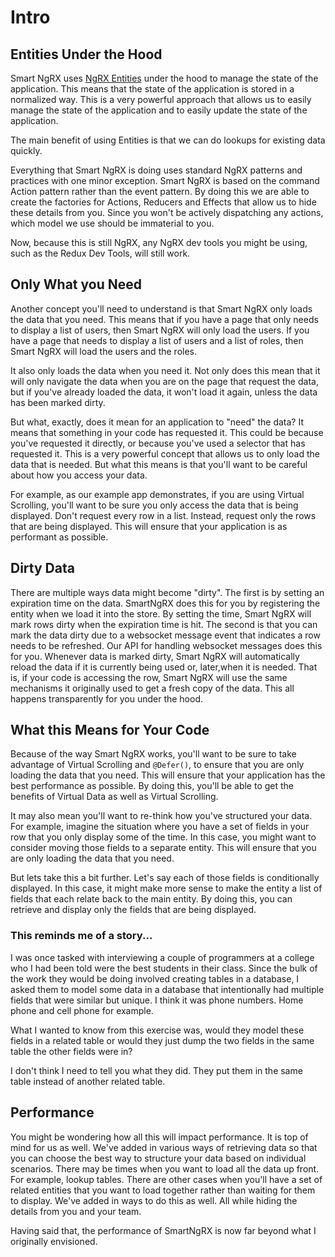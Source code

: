 # Intro

## Entities Under the Hood

Smart NgRX uses [NgRX Entities](https://ngrx.io/guide/entity) under the hood to manage the state of the application. This means that the state of the application is stored in a normalized way. This is a very powerful approach that allows us to easily manage the state of the application and to easily update the state of the application.

The main benefit of using Entities is that we can do lookups for existing data quickly.

Everything that Smart NgRX is doing uses standard NgRX patterns and practices with one minor exception. Smart NgRX is based on the command Action pattern rather than the event pattern. By doing this we are able to create the factories for Actions, Reducers and Effects that allow us to hide these details from you. Since you won't be actively dispatching any actions, which model we use should be immaterial to you.

Now, because this is still NgRX, any NgRX dev tools you might be using, such as the Redux Dev Tools, will still work.

## Only What you Need

Another concept you'll need to understand is that Smart NgRX only loads the data that you need. This means that if you have a page that only needs to display a list of users, then Smart NgRX will only load the users. If you have a page that needs to display a list of users and a list of roles, then Smart NgRX will load the users and the roles.

It also only loads the data when you need it. Not only does this mean that it will only navigate the data when you are on the page that request the data, but if you've already loaded the data, it won't load it again, unless the data has been marked dirty.

But what, exactly, does it mean for an application to "need" the data? It means that something in your code has requested it. This could be because you've requested it directly, or because you've used a selector that has requested it. This is a very powerful concept that allows us to only load the data that is needed. But what this means is that you'll want to be careful about how you access your data.

For example, as our example app demonstrates, if you are using Virtual Scrolling, you'll want to be sure you only access the data that is being displayed. Don't request every row in a list. Instead, request only the rows that are being displayed. This will ensure that your application is as performant as possible.

## Dirty Data

There are multiple ways data might become "dirty". The first is by setting an expiration time on the data. SmartNgRX does this for you by registering the entity when we load it into the store. By setting the time, Smart NgRX will mark rows dirty when the expiration time is hit. The second is that you can mark the data dirty due to a websocket message event that indicates a row needs to be refreshed. Our API for handling websocket messages does this for you. Whenever data is marked dirty, Smart NgRX will automatically reload the data if it is currently being used or, later,when it is needed. That is, if your code is accessing the row, Smart NgRX will use the same mechanisms it originally used to get a fresh copy of the data. This all happens transparently for you under the hood.

## What this Means for Your Code

Because of the way Smart NgRX works, you'll want to be sure to take advantage of Virtual Scrolling and `@Defer()`, to ensure that you are only loading the data that you need. This will ensure that your application has the best performance as possible. By doing this, you'll be able to get the benefits of Virtual Data as well as Virtual Scrolling.

It may also mean you'll want to re-think how you've structured your data. For example, imagine the situation where you have a set of fields in your row that you only display some of the time. In this case, you might want to consider moving those fields to a separate entity. This will ensure that you are only loading the data that you need.

But lets take this a bit further. Let's say each of those fields is conditionally displayed. In this case, it might make more sense to make the entity a list of fields that each relate back to the main entity. By doing this, you can retrieve and display only the fields that are being displayed.

### This reminds me of a story...

I was once tasked with interviewing a couple of programmers at a college who I had been told were the best students in their class. Since the bulk of the work they would be doing involved creating tables in a database, I asked them to model some data in a database that intentionally had multiple fields that were similar but unique. I think it was phone numbers. Home phone and cell phone for example.

What I wanted to know from this exercise was, would they model these fields in a related table or would they just dump the two fields in the same table the other fields were in?

I don't think I need to tell you what they did. They put them in the same table instead of another related table.

## Performance

You might be wondering how all this will impact performance. It is top of mind for us as well. We've added in various ways of retrieving data so that you can choose the best way to structure your data based on individual scenarios. There may be times when you want to load all the data up front. For example, lookup tables. There are other cases when you'll have a set of related entities that you want to load together rather than waiting for them to display. We've added in ways to do this as well. All while hiding the details from you and your team.

Having said that, the performance of SmartNgRX is now far beyond what I originally envisioned.
